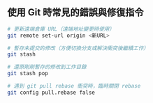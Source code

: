 ## 使用 Git 時常見的錯誤與修復指令

```bash
# 更新遠端倉庫 URL（遠端地址變更時使用）
git remote set-url origin <新URL>

# 暫存未提交的修改（方便切換分支或解決衝突後繼續工作）
git stash

# 還原剛剛暫存的修改到工作目錄
git stash pop

# 遇到 git pull rebase 衝突時，臨時關閉 rebase
git config pull.rebase false
```
